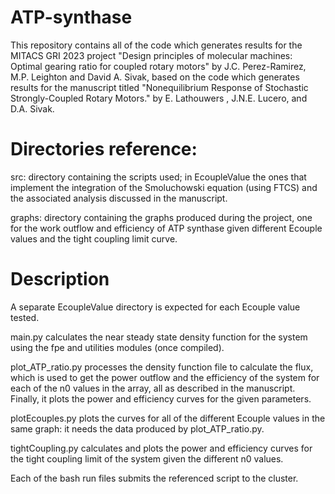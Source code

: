 # ATP-synthase

This repository contains all of the code which generates results for the MITACS GRI 2023 project "Design principles of molecular machines: Optimal gearing ratio for coupled rotary motors" by J.C. Perez-Ramirez, M.P. Leighton and David A. Sivak, based on the code which generates results for the manuscript titled "Nonequilibrium Response of Stochastic Strongly-Coupled Rotary Motors." by E. Lathouwers , J.N.E. Lucero, and D.A. Sivak.

# Directories reference:

src: directory containing the scripts used; in EcoupleValue the ones that implement the integration of the Smoluchowski equation (using FTCS) and the associated analysis discussed in the manuscript. 

graphs: directory containing the graphs produced during the project, one for the work outflow and efficiency of ATP synthase given different Ecouple values and the tight coupling limit curve.

# Description

A separate EcoupleValue directory is expected for each Ecouple value tested.

main.py calculates the near steady state density function for the system using the fpe and utilities modules (once compiled). 

plot_ATP_ratio.py processes the density function file to calculate the flux, which is used to get the power outflow and the efficiency of the system for each of the n0 values in the array, all as described in the manuscript. Finally, it plots the power and efficiency curves for the given parameters.

plotEcouples.py plots the curves for all of the different Ecouple values in the same graph: it needs the data produced by plot_ATP_ratio.py.

tightCoupling.py calculates and plots the power and efficiency curves for the tight coupling limit of the system given the different n0 values.

Each of the bash run files submits the referenced script to the cluster.

